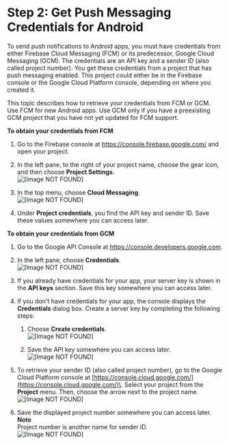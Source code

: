 # Step 2: Get Push Messaging Credentials for Android<a name="mobile-push-android-creds"></a>

To send push notifications to Android apps, you must have credentials from either Firebase Cloud Messaging \(FCM\) or its predecessor, Google Cloud Messaging \(GCM\)\. The credentials are an API key and a sender ID \(also called project number\)\. You get these credentials from a project that has push messaging enabled\. This project could either be in the Firebase console or the Google Cloud Platform console, depending on where you created it\.

This topic describes how to retrieve your credentials from FCM or GCM\. Use FCM for new Android apps\. Use GCM only if you have a preexisting GCM project that you have not yet updated for FCM support\.

**To obtain your credentials from FCM**

1. Go to the Firebase console at [https://console\.firebase\.google\.com/](https://console.firebase.google.com/) and open your project\.

1. In the left pane, to the right of your project name, choose the gear icon, and then choose **Project Settings**\.  
![\[Image NOT FOUND\]](http://docs.aws.amazon.com/pinpoint/latest/developerguide/images/push-fcm-project-settings.png)

1. In the top menu, choose **Cloud Messaging**\.  
![\[Image NOT FOUND\]](http://docs.aws.amazon.com/pinpoint/latest/developerguide/images/push-fcm-project-messaging.png)

1. Under **Project credentials**, you find the API key and sender ID\. Save these values somewhere you can access later\.

**To obtain your credentials from GCM**

1. Go to the Google API Console at [https://console\.developers\.google\.com](https://console.developers.google.com)\.

1. In the left pane, choose **Credentials**\.  
![\[Image NOT FOUND\]](http://docs.aws.amazon.com/pinpoint/latest/developerguide/)

1. If you already have credentials for your app, your server key is shown in the **API keys** section\. Save this key somewhere you can access later\.

1. If you don't have credentials for your app, the console displays the **Credentials** dialog box\. Create a server key by completing the following steps:

   1. Choose **Create credentials**\.  
![\[Image NOT FOUND\]](http://docs.aws.amazon.com/pinpoint/latest/developerguide/)

   1. Save the API key somewhere you can access later\.  
![\[Image NOT FOUND\]](http://docs.aws.amazon.com/pinpoint/latest/developerguide/)

1. To retrieve your sender ID \(also called project number\), go to the Google Cloud Platform console at [https://console.cloud.google.com/](https://console.cloud.google.com/)\. Select your project from the **Project** menu\. Then, choose the arrow next to the project name\.  
![\[Image NOT FOUND\]](http://docs.aws.amazon.com/pinpoint/latest/developerguide/)

1. Save the displayed project number somewhere you can access later\.
**Note**  
Project number is another name for sender ID\.  
![\[Image NOT FOUND\]](http://docs.aws.amazon.com/pinpoint/latest/developerguide/)